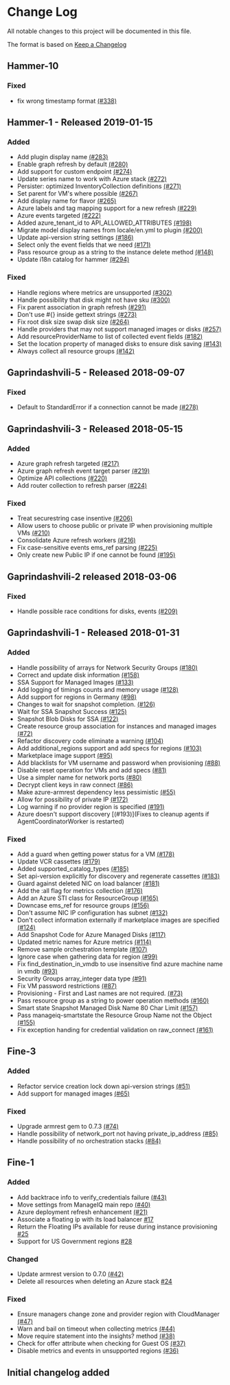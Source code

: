 # Change Log

All notable changes to this project will be documented in this file.

The format is based on [Keep a Changelog](http://keepachangelog.com/en/1.0.0/)


## Hammer-10

### Fixed
- fix wrong timestamp format [(#338)](https://github.com/ManageIQ/manageiq-providers-azure/pull/338)

## Hammer-1 - Released 2019-01-15

### Added
- Add plugin display name [(#283)](https://github.com/ManageIQ/manageiq-providers-azure/pull/283)
- Enable graph refresh by default [(#280)](https://github.com/ManageIQ/manageiq-providers-azure/pull/280)
- Add support for custom endpoint [(#274)](https://github.com/ManageIQ/manageiq-providers-azure/pull/274)
- Update series name to work with Azure stack [(#272)](https://github.com/ManageIQ/manageiq-providers-azure/pull/272)
- Persister: optimized InventoryCollection definitions [(#271)](https://github.com/ManageIQ/manageiq-providers-azure/pull/271)
- Set parent for VM's where possible [(#267)](https://github.com/ManageIQ/manageiq-providers-azure/pull/267)
- Add display name for flavor [(#265)](https://github.com/ManageIQ/manageiq-providers-azure/pull/265)
- Azure labels and tag mapping support for a new refresh [(#229)](https://github.com/ManageIQ/manageiq-providers-azure/pull/229)
- Azure events targeted [(#222)](https://github.com/ManageIQ/manageiq-providers-azure/pull/222)
- Added azure_tenant_id to API_ALLOWED_ATTRIBUTES [(#198)](https://github.com/ManageIQ/manageiq-providers-azure/pull/198)
- Migrate model display names from locale/en.yml to plugin [(#200)](https://github.com/ManageIQ/manageiq-providers-azure/pull/200)
- Update api-version string settings [(#186)](https://github.com/ManageIQ/manageiq-providers-azure/pull/186)
- Select only the event fields that we need [(#171)](https://github.com/ManageIQ/manageiq-providers-azure/pull/171)
- Pass resource group as a string to the instance delete method [(#148)](https://github.com/ManageIQ/manageiq-providers-azure/pull/148)
- Update i18n catalog for hammer [(#294)](https://github.com/ManageIQ/manageiq-providers-azure/pull/294)

### Fixed
- Handle regions where metrics are unsupported [(#302)](https://github.com/ManageIQ/manageiq-providers-azure/pull/302)
- Handle possibility that disk might not have sku [(#300)](https://github.com/ManageIQ/manageiq-providers-azure/pull/300)
- Fix parent association in graph refresh [(#291)](https://github.com/ManageIQ/manageiq-providers-azure/pull/291)
- Don't use #{} inside gettext strings [(#273)](https://github.com/ManageIQ/manageiq-providers-azure/pull/273)
- Fix root disk size swap disk size [(#264)](https://github.com/ManageIQ/manageiq-providers-azure/pull/264)
- Handle providers that may not support managed images or disks [(#257)](https://github.com/ManageIQ/manageiq-providers-azure/pull/257)
- Add resourceProviderName to list of collected event fields [(#182)](https://github.com/ManageIQ/manageiq-providers-azure/pull/182)
- Set the location property of managed disks to ensure disk saving [(#143)](https://github.com/ManageIQ/manageiq-providers-azure/pull/143)
- Always collect all resource groups [(#142)](https://github.com/ManageIQ/manageiq-providers-azure/pull/142)

## Gaprindashvili-5 - Released 2018-09-07

### Fixed
- Default to StandardError if a connection cannot be made [(#278)](https://github.com/ManageIQ/manageiq-providers-azure/pull/278)

## Gaprindashvili-3 - Released 2018-05-15

### Added
- Azure graph refresh targeted [(#217)](https://github.com/ManageIQ/manageiq-providers-azure/pull/217)
- Azure graph refresh event target parser [(#219)](https://github.com/ManageIQ/manageiq-providers-azure/pull/219)
- Optimize API collections [(#220)](https://github.com/ManageIQ/manageiq-providers-azure/pull/220)
- Add router collection to refresh parser [(#224)](https://github.com/ManageIQ/manageiq-providers-azure/pull/224)

### Fixed
- Treat securestring case insentive [(#206)](https://github.com/ManageIQ/manageiq-providers-azure/pull/206)
- Allow users to choose public or private IP when provisioning multiple VMs [(#210)](https://github.com/ManageIQ/manageiq-providers-azure/pull/210)
- Consolidate Azure refresh workers [(#216)](https://github.com/ManageIQ/manageiq-providers-azure/pull/216)
- Fix case-sensitive events ems_ref parsing [(#225)](https://github.com/ManageIQ/manageiq-providers-azure/pull/225)
- Only create new Public IP if one cannot be found [(#195)](https://github.com/ManageIQ/manageiq-providers-azure/pull/195)

## Gaprindashvili-2 released 2018-03-06

### Fixed
- Handle possible race conditions for disks, events [(#209)](https://github.com/ManageIQ/manageiq-providers-azure/pull/209)

## Gaprindashvili-1 - Released 2018-01-31

### Added
- Handle possibility of arrays for Network Security Groups [(#180)](https://github.com/ManageIQ/manageiq-providers-azure/pull/180)
- Correct and update disk information [(#158)](https://github.com/ManageIQ/manageiq-providers-azure/pull/158)
- SSA Support for Managed Images [(#133)](https://github.com/ManageIQ/manageiq-providers-azure/pull/133)
- Add logging of timings counts and memory usage [(#128)](https://github.com/ManageIQ/manageiq-providers-azure/pull/128)
- Add support for regions in Germany [(#98)](https://github.com/ManageIQ/manageiq-providers-azure/pull/98)
- Changes to wait for snapshot completion. [(#126)](https://github.com/ManageIQ/manageiq-providers-azure/pull/126)
- Wait for SSA Snapshot Success [(#125)](https://github.com/ManageIQ/manageiq-providers-azure/pull/125)
- Snapshot Blob Disks for SSA [(#122)](https://github.com/ManageIQ/manageiq-providers-azure/pull/122)
- Create resource group association for instances and managed images [(#72)](https://github.com/ManageIQ/manageiq-providers-azure/pull/72)
- Refactor discovery code eliminate a warning [(#104)](https://github.com/ManageIQ/manageiq-providers-azure/pull/104)
- Add additional_regions support and add specs for regions [(#103)](https://github.com/ManageIQ/manageiq-providers-azure/pull/103)
- Marketplace image support [(#95)](https://github.com/ManageIQ/manageiq-providers-azure/pull/95)
- Add blacklists for VM username and password when provisioning [(#88)](https://github.com/ManageIQ/manageiq-providers-azure/pull/88)
- Disable reset operation for VMs and add specs [(#81)](https://github.com/ManageIQ/manageiq-providers-azure/pull/81)
- Use a simpler name for network ports [(#80)](https://github.com/ManageIQ/manageiq-providers-azure/pull/80)
- Decrypt client keys in raw connect [(#86)](https://github.com/ManageIQ/manageiq-providers-azure/pull/86)
- Make azure-armrest dependency less pessimistic [(#55)](https://github.com/ManageIQ/manageiq-providers-azure/pull/55)
- Allow for possibility of private IP [(#172)](https://github.com/ManageIQ/manageiq-providers-azure/pull/172)
- Log warning if no provider region is specified [(#191)](https://github.com/ManageIQ/manageiq-providers-azure/pull/191)
- Azure doesn't support discovery [(#193)](Fixes to cleanup agents if AgentCoordinatorWorker is restarted)

### Fixed
- Add a guard when getting power status for a VM [(#178)](https://github.com/ManageIQ/manageiq-providers-azure/pull/178)
- Update VCR cassettes [(#179)](https://github.com/ManageIQ/manageiq-providers-azure/pull/179)
- Added supported_catalog_types [(#185)](https://github.com/ManageIQ/manageiq-providers-azure/pull/185)
- Set api-version explicitly for discovery and regenerate cassettes [(#183)](https://github.com/ManageIQ/manageiq-providers-azure/pull/183)
- Guard against deleted NIC on load balancer [(#181)](https://github.com/ManageIQ/manageiq-providers-azure/pull/181)
- Add the :all flag for metrics collection [(#176)](https://github.com/ManageIQ/manageiq-providers-azure/pull/176)
- Add an Azure STI class for ResourceGroup [(#165)](https://github.com/ManageIQ/manageiq-providers-azure/pull/165)
- Downcase ems_ref for resource groups [(#156)](https://github.com/ManageIQ/manageiq-providers-azure/pull/156)
- Don't assume NIC IP configuration has subnet [(#132)](https://github.com/ManageIQ/manageiq-providers-azure/pull/132)
- Don't collect information externally if marketplace images are specified [(#124)](https://github.com/ManageIQ/manageiq-providers-azure/pull/124)
- Add Snapshot Code for Azure Managed Disks [(#117)](https://github.com/ManageIQ/manageiq-providers-azure/pull/117)
- Updated metric names for Azure metrics [(#114)](https://github.com/ManageIQ/manageiq-providers-azure/pull/114)
- Remove sample orchestration template [(#107)](https://github.com/ManageIQ/manageiq-providers-azure/pull/107)
- Ignore case when gathering data for region  [(#99)](https://github.com/ManageIQ/manageiq-providers-azure/pull/99)
- Fix find_destination_in_vmdb to use insensitive find azure machine name in vmdb [(#93)](https://github.com/ManageIQ/manageiq-providers-azure/pull/93)
- Security Groups array_integer data type [(#91)](https://github.com/ManageIQ/manageiq-providers-azure/pull/91)
- Fix VM password restrictions [(#87)](https://github.com/ManageIQ/manageiq-providers-azure/pull/87)
- Provisioning - First and Last names are not required. [(#73)](https://github.com/ManageIQ/manageiq-providers-azure/pull/73)
- Pass resource group as a string to power operation methods [(#160)](https://github.com/ManageIQ/manageiq-providers-azure/pull/160)
- Smart state Snapshot Managed Disk Name 80 Char Limit [(#157)](https://github.com/ManageIQ/manageiq-providers-azure/pull/157)
- Pass manageiq-smartstate the Resource Group Name not the Object [(#155)](https://github.com/ManageIQ/manageiq-providers-azure/pull/155)
- Fix exception handing for credential validation on raw_connect [(#161)](https://github.com/ManageIQ/manageiq-providers-azure/pull/161)

## Fine-3

### Added
- Refactor service creation lock down api-version strings [(#51)](https://github.com/ManageIQ/manageiq-providers-azure/pull/51)
- Add support for managed images [(#65)](https://github.com/ManageIQ/manageiq-providers-azure/pull/65)

### Fixed
- Upgrade armrest gem to 0.7.3 [(#74)](https://github.com/ManageIQ/manageiq-providers-azure/pull/74)
- Handle possibility of network_port not having private_ip_address [(#85)](https://github.com/ManageIQ/manageiq-providers-azure/pull/85)
- Handle possibility of no orchestration stacks [(#84)](https://github.com/ManageIQ/manageiq-providers-azure/pull/84)

## Fine-1

### Added
- Add backtrace info to verify_credentials failure [(#43)](https://github.com/ManageIQ/manageiq-providers-azure/pull/43)
- Move settings from ManageIQ main repo [(#40)](https://github.com/ManageIQ/manageiq-providers-azure/pull/40)
- Azure deployment refresh enhancement [(#21)](https://github.com/ManageIQ/manageiq-providers-azure/pull/21)
- Associate a floating ip with its load balancer [#17](https://github.com/ManageIQ/manageiq-providers-azure/pull/17)
- Return the Floating IPs available for reuse during instance provisioning [#25](https://github.com/ManageIQ/manageiq-providers-azure/pull/25)
- Support for US Government regions [#28](https://github.com/ManageIQ/manageiq-providers-azure/pull/28)

### Changed
- Update armrest version to 0.7.0 [(#42)](https://github.com/ManageIQ/manageiq-providers-azure/pull/42)
- Delete all resources when deleting an Azure stack [#24](https://github.com/ManageIQ/manageiq-providers-azure/pull/24)

### Fixed
- Ensure managers change zone and provider region with CloudManager [(#47)](https://github.com/ManageIQ/manageiq-providers-azure/pull/47)
- Warn and bail on timeout when collecting metrics [(#44)](https://github.com/ManageIQ/manageiq-providers-azure/pull/44)
- Move require statement into the insights? method [(#38)](https://github.com/ManageIQ/manageiq-providers-azure/pull/38)
- Check for offer attribute when checking for Guest OS [(#37)](https://github.com/ManageIQ/manageiq-providers-azure/pull/37)
- Disable metrics and events in unsupported regions [(#36)](https://github.com/ManageIQ/manageiq-providers-azure/pull/36)

## Initial changelog added
